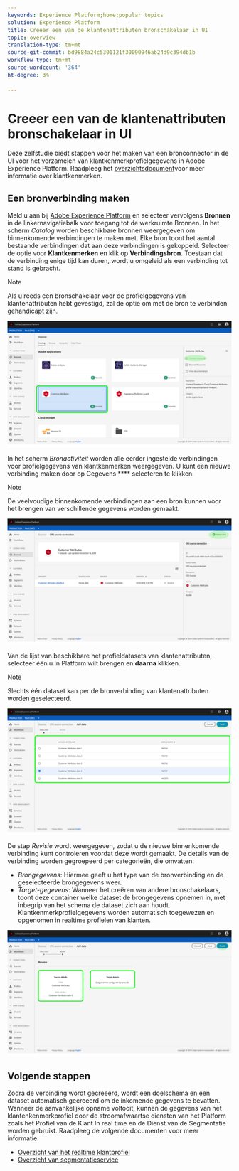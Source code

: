 ```yaml
---
keywords: Experience Platform;home;popular topics
solution: Experience Platform
title: Creeer een van de klantenattributen bronschakelaar in UI
topic: overview
translation-type: tm+mt
source-git-commit: bd9884a24c5301121f30090946ab24d9c394db1b
workflow-type: tm+mt
source-wordcount: '364'
ht-degree: 3%

---
```



# Creeer een van de klantenattributen bronschakelaar in UI

Deze zelfstudie biedt stappen voor het maken van een bronconnector in de UI voor het verzamelen van klantkenmerkprofielgegevens in Adobe Experience Platform. Raadpleeg het [overzichtsdocument](https://docs.adobe.com/content/help/nl-NL/core-services/interface/customer-attributes/attributes.html)voor meer informatie over klantkenmerken.

## Een bronverbinding maken

Meld u aan bij <a href="https://platform.adobe.com" target="_blank">Adobe Experience Platform</a> en selecteer vervolgens **Bronnen** in de linkernavigatiebalk voor toegang tot de werkruimte Bronnen. In het scherm *Catalog* worden beschikbare bronnen weergegeven om binnenkomende verbindingen te maken met. Elke bron toont het aantal bestaande verbindingen dat aan deze verbindingen is gekoppeld. Selecteer de optie voor **Klantkenmerken** en klik op **Verbindingsbron**. Toestaan dat de verbinding enige tijd kan duren, wordt u omgeleid als een verbinding tot stand is gebracht.

>[!NOTE]
>
>Als u reeds een bronschakelaar voor de profielgegevens van klantenattributen hebt gevestigd, zal de optie om met de bron te verbinden gehandicapt zijn.

![](../../../../images/tutorials/create/customer-attributes/CA-sources_catalog.png)

In het scherm *Bronactiviteit* worden alle eerder ingestelde verbindingen voor profielgegevens van klantkenmerken weergegeven. U kunt een nieuwe verbinding maken door op Gegevens **** selecteren te klikken.

>[!NOTE]
>
>De veelvoudige binnenkomende verbindingen aan een bron kunnen voor het brengen van verschillende gegevens worden gemaakt.

![](../../../../images/tutorials/create/customer-attributes/CA-source_activity.png)

Van de lijst van beschikbare het profieldatasets van klantenattributen, selecteer één u in Platform wilt brengen en **daarna** klikken.

>[!NOTE]
>
>Slechts één dataset kan per de bronverbinding van klantenattributen worden geselecteerd.

![](../../../../images/tutorials/create/customer-attributes/CA-select_data.png)

De stap *Revisie* wordt weergegeven, zodat u de nieuwe binnenkomende verbinding kunt controleren voordat deze wordt gemaakt. De details van de verbinding worden gegroepeerd per categorieën, die omvatten:

* *Brongegevens*: Hiermee geeft u het type van de bronverbinding en de geselecteerde brongegevens weer.
* *Target-gegevens*: Wanneer het creëren van andere bronschakelaars, toont deze container welke dataset de brongegevens opnemen in, met inbegrip van het schema de dataset zich aan houdt. Klantkenmerkprofielgegevens worden automatisch toegewezen en opgenomen in realtime profielen van klanten.

![](../../../../images/tutorials/create/customer-attributes/CA-review.png)

## Volgende stappen

Zodra de verbinding wordt gecreeerd, wordt een doelschema en een dataset automatisch gecreeerd om de inkomende gegevens te bevatten. Wanneer de aanvankelijke opname voltooit, kunnen de gegevens van het klantenkenmerkprofiel door de stroomafwaartse diensten van het Platform zoals het Profiel van de Klant In real time en de Dienst van de Segmentatie worden gebruikt. Raadpleeg de volgende documenten voor meer informatie:

* [Overzicht van het realtime klantprofiel](../../../../../profile/home.md)
* [Overzicht van segmentatieservice](../../../../../segmentation/home.md)
